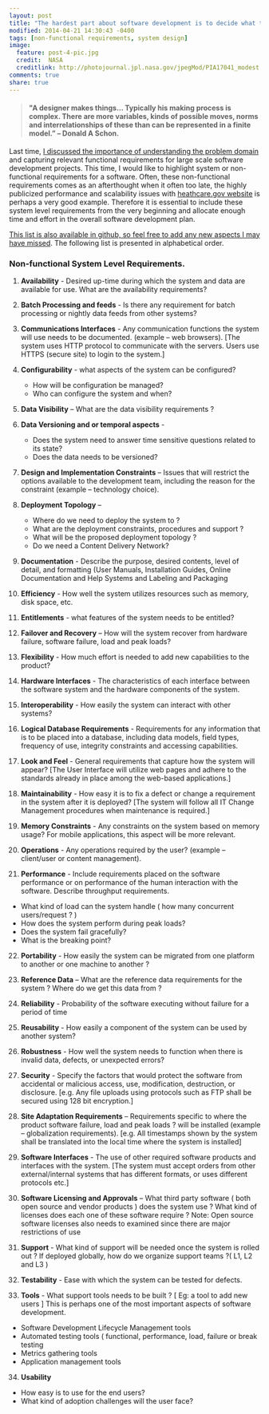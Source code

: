 ```yaml
---
layout: post
title: "The hardest part about software development is to decide what to develop - Part 2"
modified: 2014-04-21 14:30:43 -0400
tags: [non-functional requirements, system design]
image:
  feature: post-4-pic.jpg
  credit:  NASA
  creditlink: http://photojournal.jpl.nasa.gov/jpegMod/PIA17041_modest.jpg
comments: true
share: true 
---
```

> #### "A designer makes things... Typically his making process is complex. There are more variables, kinds of possible moves, norms and interrelationships of these than can be represented in a finite model.” – Donald A Schon.

Last  time, [I discussed the importance of understanding the problem domain](http://techieslikeme.com/the-hardest-part-about-software-development-is-to-decide-what-to-develop/) and capturing  relevant functional requirements for large scale software development projects. This time, I would like to highlight system or non-functional requirements for a software. Often, these non-functional requirements comes as an afterthought when it often too late,  the highly publicized  performance and scalability  issues with [heathcare.gov website](https://www.healthcare.gov/) is perhaps a very good example. Therefore it is essential to include these system level requirements from the very beginning and allocate enough time and effort in the overall software development plan.


[This list is also available in github, so feel free to add any new aspects I may have missed](https://github.com/smtechnocrat/softwaredevelopmentproblem/blob/master/System-Level-Requirements.md). The following list is presented in alphabetical order.

### Non-functional System Level Requirements.

1. <b>Availability</b> - Desired up-time during which the system and data are available for use. What are the availability requirements?

2. <b>Batch Processing and feeds</b> - Is there any requirement for batch processing or nightly data feeds from other systems?

3. <b>Communications Interfaces</b> - Any communication functions the system will use needs to be documented. (example – web browsers). [The system uses HTTP protocol to communicate with the servers. Users use HTTPS (secure site) to login to the system.]

4. <b>Configurability</b> - what aspects of the system can be configured? 
   * How will be configuration be managed?
   * Who can configure the system and when?

5. <b>Data Visibility</b> – What are the data visibility requirements ?

6. <b>Data Versioning and or temporal aspects</b> - 
   * Does the system need to answer time sensitive questions related to its state?
   * Does the data needs to be versioned? 

7. <b>Design and Implementation Constraints</b> – Issues that will restrict the options available to the development team, including the reason for the constraint (example – technology choice).

8. <b>Deployment Topology</b> – 
   * Where do we need to deploy the system to ? 
   * What are the deployment constraints, procedures and support ? 
   * What will be the proposed deployment topology ? 
   * Do we need a Content Delivery Network?

9. <b>Documentation</b> - Describe the purpose, desired contents, level of detail, and formatting (User Manuals, Installation Guides, Online Documentation and Help Systems and Labeling and Packaging

10. <b>Efficiency</b> - How well the system utilizes resources such as memory, disk space, etc.

11. <b>Entitlements</b> - what features of the system needs to be entitled?

12. <b>Failover and Recovery</b> – How will the system recover from hardware failure,  software failure, load and peak loads? 

13. <b>Flexibility</b> - How much effort is needed to add new capabilities to the product? 

14. <b>Hardware Interfaces</b> - The characteristics of each interface between the software system and the hardware components of the system. 

15. <b>Interoperability</b> - How easily the system can interact with other systems?

16. <b>Logical Database Requirements</b> - Requirements for any information that is to be placed into a database, including data models, field types, frequency of use, integrity constraints and accessing capabilities.

17. <b>Look and Feel</b> - General requirements that capture how the system will appear? [The User Interface will utilize web pages and adhere to the standards already in place among the web-based applications.]

18. <b>Maintainability</b> - How easy it is to fix a defect or change a requirement in the system after it is deployed? [The system will follow all IT Change Management procedures when maintenance is required.]

19. <b>Memory Constraints</b> - Any constraints on the system based on memory usage? For mobile applications, this aspect will be more relevant.

20. <b>Operations</b> - Any operations required by the user? (example – client/user or content management). 

21. <b>Performance</b> - Include requirements placed on the software performance or on performance of the human interaction with the software. Describe throughput requirements. 
   * What kind of load can the system handle ( how many concurrent users/request ? )
   * How does the system perform during peak loads? 
   * Does the system fail gracefully?
   * What is the breaking point? 

22. <b>Portability</b> - How easily the system can be migrated from one platform to another or one machine to another ?

23. <b>Reference Data</b> – What are the reference data requirements for the system ? Where do we get this data from ?

24. <b>Reliability</b> - Probability of the software executing without failure for a period of time

25. <b>Reusability</b> - How easily a component of the system can be used by another system?

26. <b>Robustness</b> - How well the system needs to function when there is invalid data, defects, or unexpected errors?

27. <b>Security</b> - Specify the factors that would protect the software from accidental or malicious access, use, modification, destruction, or disclosure. [e.g. Any file uploads using protocols such as FTP shall be secured using 128 bit encryption.]

28. <b>Site Adaptation Requirements</b> – Requirements specific to where the product software failure, load and peak loads ? will be installed (example – globalization requirements). [e.g. All timestamps shown by the system shall be translated into the local time where the system is installed]

29. <b>Software Interfaces</b> - The use of other required software products and interfaces with the system. [The system must accept orders from other external/internal systems that has different formats, or uses different protocols etc.]

30. <b>Software Licensing and Approvals</b> – What third party software ( both open source and vendor products ) does the system use ? What kind of licenses does each one of these software require ? Note: Open source software licenses also needs to examined since there are major restrictions of use

31. <b>Support</b> - What kind of support will be needed once the system is rolled out ? If deployed globally, how do we organize support teams ?( L1, L2 and L3 )

32. <b>Testability</b> - Ease with which the system can be tested for defects. 

33. <b>Tools</b> - What support tools needs to be built ? [ Eg: a tool to add new users ] This is perhaps one of the most important aspects of software development. 
 * Software Development Lifecycle Management tools
 * Automated testing tools ( functional, performance, load, failure or break  testing
 * Metrics gathering tools
 * Application management tools



34. <b>Usability</b>
 * How easy is to use for the end users?  
 * What kind of adoption challenges will the user face?
